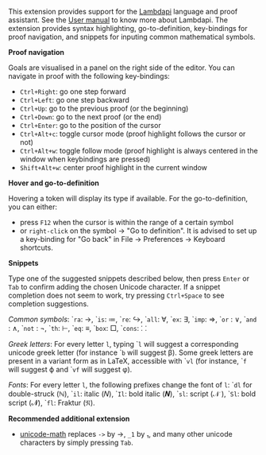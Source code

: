 This extension provides support for the [Lambdapi](https://github.com/Deducteam/lambdapi) language and proof assistant. See the [User manual](https://lambdapi.readthedocs.io/) to know more about Lambdapi. The extension provides syntax highlighting, go-to-definition, key-bindings for proof navigation, and snippets for inputing common mathematical symbols.

**Proof navigation**

Goals are visualised in a panel on the right side of the editor.
You can navigate in proof with the following key-bindings:

- ``Ctrl+Right``: go one step forward
- ``Ctrl+Left``: go one step backward
- ``Ctrl+Up``: go to the previous proof (or the beginning)
- ``Ctrl+Down``: go to the next proof (or the end)
- ``Ctrl+Enter``: go to the position of the cursor
- ``Ctrl+Alt+c``: toggle cursor mode (proof highlight follows the cursor or not)
- ``Ctrl+Alt+w``: toggle follow mode (proof highlight is always centered in the window when keybindings are pressed)
- ``Shift+Alt+w``: center proof highlight in the current window

**Hover and go-to-definition**

Hovering a token will display its type if available.
For the go-to-definition, you can either:

* press `F12` when the cursor is within the range of a certain symbol
* or `right-click` on the symbol -> "Go to definition". It is advised to
set up a key-binding for "Go back" in File -> Preferences -> Keyboard shortcuts.

**Snippets**

Type one of the suggested snippets described below, then press
``Enter`` or ``Tab`` to confirm adding the chosen Unicode
character. If a snippet completion does not seem to work, try pressing
``Ctrl+Space`` to see completion suggestions.

*Common symbols*: \```ra``: →, \```is``: ≔, \```re``: ↪, \```all``: ∀, \```ex``: ∃, \```imp``: ⇒, \```or`` : ∨, \```and`` : ∧, \```not`` : ¬, \```th``: ⊢, \```eq``: ≡, \```box``: □, \```cons``: ⸬

*Greek letters*: For every letter ``l``, typing \```l`` will suggest a
corresponding unicode greek letter (for instance \```b`` will suggest
β). Some greek letters are present in a variant form as in LaTeX,
accessible with \```vl`` (for instance, \```f`` will suggest ϕ and
\```vf`` will suggest φ).

*Fonts*: For every letter ``l``, the following prefixes change the
font of ``l``: \```dl`` for double-struck (ℕ), \```il``: italic (𝑁),
\```Il``: bold italic (𝑵), \```sl``: script (𝒩 ), \```Sl``: bold
script (𝓝), \```fl``: Fraktur (𝔑).

**Recommended additional extension**

- [unicode-math](https://marketplace.visualstudio.com/items?itemName=GuidoTapia2.unicode-math-vscode) replaces ``->`` by →, ``_1`` by ₁, and many other unicode characters by simply pressing ``Tab``.
